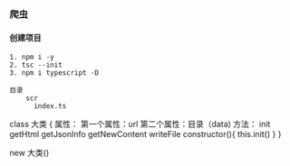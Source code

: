 ### 爬虫

#### 创建项目
    1. npm i -y
    2. tsc --init
    3. npm i typescript -D

    目录
        scr 
          index.ts

class 大类 {
  属性： 
    第一个属性：url
    第二个属性：目录（data)
  方法：
    init
    getHtml
    getJsonInfo
    getNewContent
    writeFile
  constructor(){
    this.init()
  }
}

new 大类()

